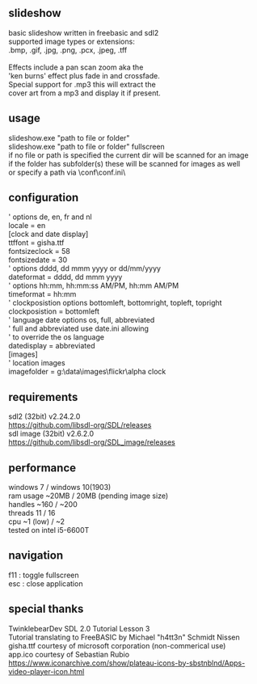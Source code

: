 ## slideshow
basic slideshow written in freebasic and sdl2\
supported image types or extensions:\
.bmp, .gif, .jpg, .png, .pcx, .jpeg, .tff\
\
Effects include a pan scan zoom aka the\
'ken burns' effect plus fade in and crossfade.\
Special support for .mp3 this will extract the\
cover art from a mp3 and display it if present.
## usage
slideshow.exe "path to file or folder"\
slideshow.exe "path to file or folder" fullscreen\
if no file or path is specified the current dir will be scanned for an image\
if the folder has subfolder(s) these will be scanned for images as well\
or specify a path via \conf\conf.ini\
## configuration
' options de, en, fr and nl\
locale          = en\
[clock and date display]\
ttffont       = gisha.ttf\
fontsizeclock = 58\
fontsizedate  = 30\
' options dddd, dd mmm yyyy or dd/mm/yyyy\
dateformat    = dddd, dd mmm yyyy\
' options hh:mm, hh:mm:ss AM/PM, hh:mm AM/PM\
timeformat    = hh:mm\
' clockposistion options bottomleft, bottomright, topleft, topright\
clockposistion = bottomleft\
' language date options os, full, abbreviated\
' full and abbreviated use date.ini allowing\
' to override the os language\
datedisplay = abbreviated\
[images]\
' location images\
imagefolder = g:\data\images\flickr\alpha clock
## requirements
sdl2 (32bit) v2.24.2.0\
https://github.com/libsdl-org/SDL/releases
\
sdl image (32bit) v2.6.2.0\
https://github.com/libsdl-org/SDL_image/releases
## performance
windows 7 / windows 10(1903)\
ram usage ~20MB / 20MB (pending image size)\
handles   ~160 / ~200\
threads   11 / 16\
cpu       ~1 (low) / ~2\
tested on intel i5-6600T
## navigation
f11                                 : toggle fullscreen\
esc                                 : close application
## special thanks
TwinklebearDev SDL 2.0 Tutorial Lesson 3\
Tutorial translating to FreeBASIC by Michael "h4tt3n" Schmidt Nissen\
gisha.ttf courtesy of microsoft corporation (non-commerical use)\
app.ico courtesy of Sebastian Rubio\
https://www.iconarchive.com/show/plateau-icons-by-sbstnblnd/Apps-video-player-icon.html

